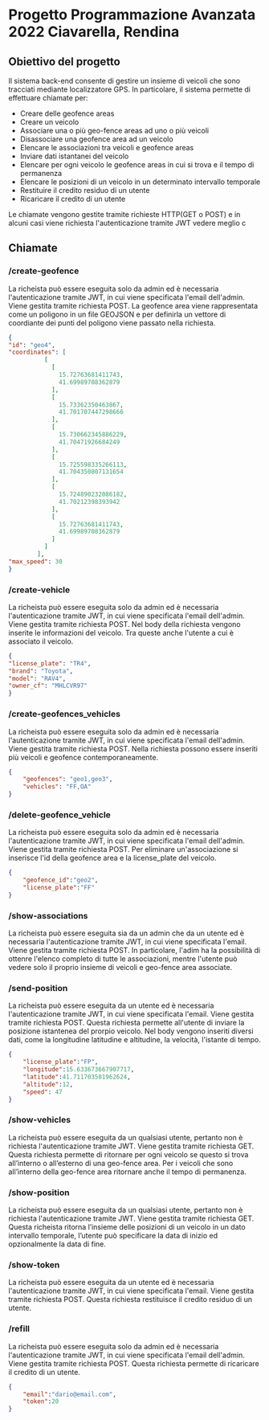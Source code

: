# Progetto Programmazione Avanzata 2022 Ciavarella, Rendina
## Obiettivo del progetto
Il sistema back-end consente di gestire un insieme di veicoli che sono tracciati mediante localizzatore GPS. 
In particolare, il sistema permette di effettuare chiamate per:
* Creare delle geofence areas
* Creare un veicolo
* Associare una o più geo-fence areas ad uno o più veicoli
* Disassociare una geofence area ad un veicolo
* Elencare le associazioni tra veicoli e geofence areas
* Inviare dati istantanei del veicolo
* Elencare per ogni veicolo le geofence areas in cui si trova e il tempo di permanenza
* Elencare le posizioni di un veicolo in un determinato intervallo temporale
* Restituire il credito residuo di un utente
* Ricaricare il credito di un utente


Le chiamate vengono gestite tramite richieste HTTP(GET o POST) e in alcuni casi viene richiesta l'autenticazione tramite JWT
vedere meglio c
## Chiamate
### /create-geofence
La richeista può essere eseguita solo da admin ed è necessaria l'autenticazione tramite JWT, in cui viene specificata l'email dell'admin.
Viene gestita tramite richiesta POST.
La geofence area viene rappresentata come un poligono in un file GEOJSON e per definirla un vettore di coordiante dei punti del poligono viene passato nella richiesta.
```json
{
"id": "geo4",
"coordinates": [
          [
            [
              15.72763681411743,
              41.69989708362879
            ],
            [
              15.73362350463867,
              41.701707447298666
            ],
            [
              15.730662345886229,
              41.70471926684249
            ],
            [
              15.725598335266113,
              41.704350807131654
            ],
            [
              15.724890232086182,
              41.70212398393942
            ],
            [
              15.72763681411743,
              41.69989708362879
            ]
          ]
        ],
"max_speed": 30
}
```
### /create-vehicle
La richeista può essere eseguita solo da admin ed è necessaria l'autenticazione tramite JWT, in cui viene specificata l'email dell'admin.
Viene gestita tramite richiesta POST. Nel body della richiesta vengono inserite le informazioni del veicolo. Tra queste anche
l'utente a cui è associato il veicolo.
```json
{
"license_plate": "TR4",
"brand": "Toyota",
"model": "RAV4",
"owner_cf": "MHLCVR97"
}
```

### /create-geofences_vehicles
La richeista può essere eseguita solo da admin ed è necessaria l'autenticazione tramite JWT, in cui viene specificata l'email dell'admin.
Viene gestita tramite richiesta POST. Nella richiesta possono essere inseriti più veicoli e geofence contemporaneamente.
```json
{
    "geofences": "geo1,geo3",
    "vehicles": "FF,OA"
}
```
### /delete-geofence_vehicle
La richeista può essere eseguita solo da admin ed è necessaria l'autenticazione tramite JWT, in cui viene specificata l'email dell'admin.
Viene gestita tramite richiesta POST. Per eliminare un'associazione si inserisce l'id della geofence area e la license_plate
del veicolo.
```json
{
    "geofence_id":"geo2",
    "license_plate":"FF"
}
```
### /show-associations
La richeista può essere eseguita sia da un admin che da un utente ed è necessaria l'autenticazione tramite JWT, in cui viene specificata l'email.
Viene gestita tramite richiesta POST. In particolare, l'adim ha la possibilità di ottenre l'elenco completo di tutte le associazioni,
mentre l'utente può vedere solo il proprio insieme di veicoli e geo-fence area associate.

### /send-position
La richeista può essere eseguita da un utente ed è necessaria l'autenticazione tramite JWT, in cui viene specificata l'email.
Viene gestita tramite richiesta POST. Questa richiesta permette all'utente di inviare la posizione istantenea del prorpio veicolo.
Nel body vengono inseriti diversi dati, come la longitudine latitudine e altitudine, la velocità, l'istante di tempo. 
```json
{
    "license_plate":"FP",
    "longitude":15.633673667907717,
    "latitude":41.711703581962624,
    "altitude":12,
    "speed": 47
}
```
### /show-vehicles
La richeista può essere eseguita da un qualsiasi utente, pertanto non è richiesta l'autenticazione tramite JWT.
Viene gestita tramite richiesta GET. Questa richiesta permette di ritornare per ogni veicolo se questo si trova all’interno 
o all’esterno di una geo-fence area. 
Per i veicoli che sono all’interno della geo-fence area ritornare anche il tempo di permanenza. 
### /show-position
La richeista può essere eseguita da un qualsiasi utente, pertanto non è richiesta l'autenticazione tramite JWT.
Viene gestita tramite richiesta GET. Questa richeista ritorna l’insieme delle posizioni di un veicolo in un dato intervallo temporale, 
l’utente può specificare la data di inizio ed opzionalmente la data di fine.

### /show-token
La richeista può essere eseguita da un utente ed è necessaria l'autenticazione tramite JWT, in cui viene specificata l'email.
Viene gestita tramite richiesta POST. Questa richiesta restituisce il credito residuo di un utente.

### /refill
La richeista può essere eseguita solo da admin ed è necessaria l'autenticazione tramite JWT, in cui viene specificata l'email dell'admin.
Viene gestita tramite richiesta POST. Questa richiesta permette di ricaricare il credito di un utente.
```json
{
    "email":"dario@email.com",
    "token":20
}
```
